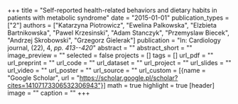 +++
title = "Self-reported health-related behaviors and dietary habits in patients with metabolic syndrome"
date = "2015-01-01"
publication_types = ["2"]
authors = ["Katarzyna Piotrowicz", "Ewelina Palkowska", "Elzbieta Bartnikowska", "Pawel Krzesinski", "Adam Stanczyk", "Przemyslaw Biecek", "Andrzej Skrobowski", "Grzegorz Gielerak"]
publication = "In: Cardiology journal, (22), 4, _pp. 413--420_"
abstract = ""
abstract_short = ""
image_preview = ""
selected = false
projects = []
tags = []
url_pdf = ""
url_preprint = ""
url_code = ""
url_dataset = ""
url_project = ""
url_slides = ""
url_video = ""
url_poster = ""
url_source = ""
url_custom = [{name = "Google Scholar", url = "https://scholar.google.pl/scholar?cites=14107173306532306943"}]
math = true
highlight = true
[header]
image = ""
caption = ""
+++

